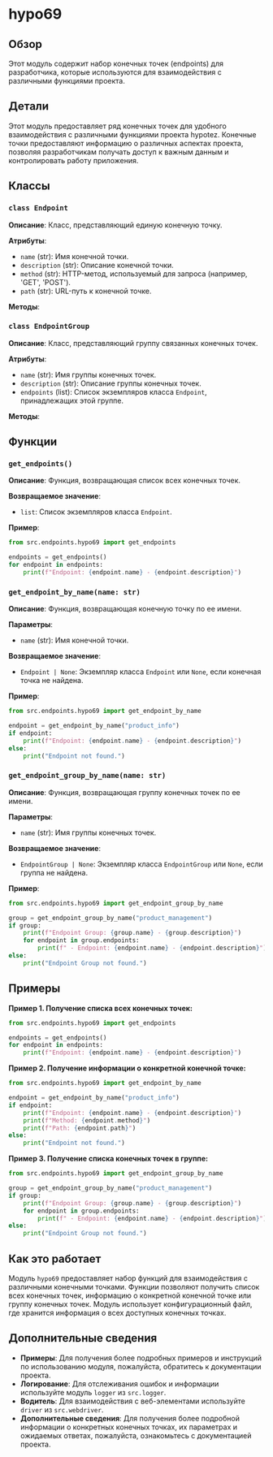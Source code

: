 # hypo69
## Обзор

Этот модуль содержит набор конечных точек (endpoints) для разработчика, которые используются для взаимодействия с различными функциями проекта. 

## Детали

Этот модуль предоставляет ряд конечных точек для удобного взаимодействия с различными функциями проекта hypotez. 
Конечные точки предоставляют информацию о различных аспектах проекта, позволяя разработчикам получать доступ к 
важным данным и контролировать работу приложения.

## Классы

### `class Endpoint`

**Описание**: Класс, представляющий единую конечную точку.

**Атрибуты**:
- `name` (str): Имя конечной точки.
- `description` (str): Описание конечной точки.
- `method` (str): HTTP-метод, используемый для запроса (например, 'GET', 'POST').
- `path` (str): URL-путь к конечной точке.

**Методы**:

### `class EndpointGroup`

**Описание**: Класс, представляющий группу связанных конечных точек.

**Атрибуты**:
- `name` (str): Имя группы конечных точек.
- `description` (str): Описание группы конечных точек.
- `endpoints` (list): Список экземпляров класса `Endpoint`, принадлежащих этой группе.

**Методы**:


## Функции

### `get_endpoints()`

**Описание**: Функция, возвращающая список всех конечных точек.

**Возвращаемое значение**:
- `list`: Список экземпляров класса `Endpoint`.

**Пример**:

```python
from src.endpoints.hypo69 import get_endpoints

endpoints = get_endpoints()
for endpoint in endpoints:
    print(f"Endpoint: {endpoint.name} - {endpoint.description}")
```

### `get_endpoint_by_name(name: str)`

**Описание**: Функция, возвращающая конечную точку по ее имени.

**Параметры**:
- `name` (str): Имя конечной точки.

**Возвращаемое значение**:
- `Endpoint | None`: Экземпляр класса `Endpoint` или `None`, если конечная точка не найдена.

**Пример**:

```python
from src.endpoints.hypo69 import get_endpoint_by_name

endpoint = get_endpoint_by_name("product_info")
if endpoint:
    print(f"Endpoint: {endpoint.name} - {endpoint.description}")
else:
    print("Endpoint not found.")
```

### `get_endpoint_group_by_name(name: str)`

**Описание**: Функция, возвращающая группу конечных точек по ее имени.

**Параметры**:
- `name` (str): Имя группы конечных точек.

**Возвращаемое значение**:
- `EndpointGroup | None`: Экземпляр класса `EndpointGroup` или `None`, если группа не найдена.

**Пример**:

```python
from src.endpoints.hypo69 import get_endpoint_group_by_name

group = get_endpoint_group_by_name("product_management")
if group:
    print(f"Endpoint Group: {group.name} - {group.description}")
    for endpoint in group.endpoints:
        print(f" - Endpoint: {endpoint.name} - {endpoint.description}")
else:
    print("Endpoint Group not found.")
```

## Примеры

**Пример 1. Получение списка всех конечных точек:**

```python
from src.endpoints.hypo69 import get_endpoints

endpoints = get_endpoints()
for endpoint in endpoints:
    print(f"Endpoint: {endpoint.name} - {endpoint.description}")
```

**Пример 2. Получение информации о конкретной конечной точке:**

```python
from src.endpoints.hypo69 import get_endpoint_by_name

endpoint = get_endpoint_by_name("product_info")
if endpoint:
    print(f"Endpoint: {endpoint.name} - {endpoint.description}")
    print(f"Method: {endpoint.method}")
    print(f"Path: {endpoint.path}")
else:
    print("Endpoint not found.")
```

**Пример 3. Получение списка конечных точек в группе:**

```python
from src.endpoints.hypo69 import get_endpoint_group_by_name

group = get_endpoint_group_by_name("product_management")
if group:
    print(f"Endpoint Group: {group.name} - {group.description}")
    for endpoint in group.endpoints:
        print(f" - Endpoint: {endpoint.name} - {endpoint.description}")
else:
    print("Endpoint Group not found.")
```


## Как это работает

Модуль `hypo69` предоставляет набор функций для взаимодействия с различными конечными точками. Функции позволяют получить список всех конечных точек, информацию о 
конкретной конечной точке или группу конечных точек. 
Модуль использует конфигурационный файл, где хранится информация о всех доступных конечных точках. 

## Дополнительные сведения

- **Примеры**: Для получения более подробных примеров и инструкций по использованию модуля, пожалуйста, обратитесь к документации проекта.
- **Логирование**: Для отслеживания ошибок и информации используйте модуль `logger` из `src.logger`.
- **Водитель**: Для взаимодействия с веб-элементами используйте `driver` из `src.webdriver`.
- **Дополнительные сведения**: Для получения более подробной информации о конкретных конечных точках, их параметрах и 
ожидаемых ответах, пожалуйста, ознакомьтесь с документацией проекта.